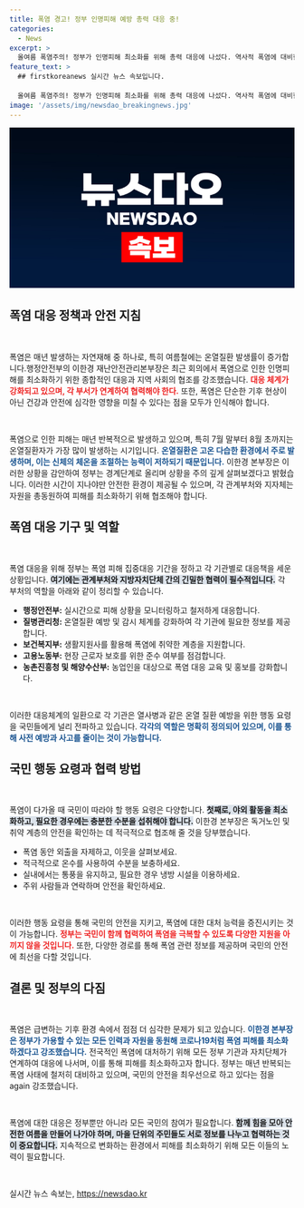 ```yaml
---
title: 폭염 경고! 정부 인명피해 예방 총력 대응 중!
categories:
  - News
excerpt: >
  올여름 폭염주의! 정부가 인명피해 최소화를 위해 총력 대응에 나섰다. 역사적 폭염에 대비한 다양한 대책을 점검하고, 시민들의 안전을 위한 행동요령 안내가 시급하다. 폭염 속에서 생명을 지키기 위한 총체적 노력이 시작된다!
feature_text: >
  ## firstkoreanews 실시간 뉴스 속보입니다.

  올여름 폭염주의! 정부가 인명피해 최소화를 위해 총력 대응에 나섰다. 역사적 폭염에 대비한 다양한 대책을 점검하고, 시민들의 안전을 위한 행동요령 안내가 시급하다. 폭염 속에서 생명을 지키기 위한 총체적 노력이 시작된다!
image: '/assets/img/newsdao_breakingnews.jpg'
---
```


<p><img src="/assets/img/newsdao_breakingnews.jpg" alt="firstkoreanews 속보" /></p>

<h2 data-ke-size="size26">폭염 대응 정책과 안전 지침</h2>

<p data-ke-size="size16">&nbsp;</p> 

<p>폭염은 매년 발생하는 자연재해 중 하나로, 특히 여름철에는 온열질환 발생률이 증가합니다.행정안전부의 이한경 재난안전관리본부장은 최근 회의에서 폭염으로 인한 인명피해를 최소화하기 위한 종합적인 대응과 지역 사회의 협조를 강조했습니다. <b><span style="color: #ee2323;">대응 체계가 강화되고 있으며, 각 부서가 연계하여 협력해야 한다.</span></b> 또한, 폭염은 단순한 기후 현상이 아닌 건강과 안전에 심각한 영향을 미칠 수 있다는 점을 모두가 인식해야 합니다. </p>

<p data-ke-size="size16">&nbsp;</p>

<p>폭염으로 인한 피해는 매년 반복적으로 발생하고 있으며, 특히 7월 말부터 8월 초까지는 온열질환자가 가장 많이 발생하는 시기입니다. <b><span style="color: #1a5490;">온열질환은 고온 다습한 환경에서 주로 발생하며, 이는 신체의 체온을 조절하는 능력이 저하되기 때문입니다.</span></b> 이한경 본부장은 이러한 상황을 감안하여 정부는 경계단계로 올리며 상황을 주의 깊게 살펴보겠다고 밝혔습니다. 이러한 시간이 지나야만 안전한 환경이 제공될 수 있으며, 각 관계부처와 지자체는 자원을 총동원하여 피해를 최소화하기 위해 협조해야 합니다. </p>

<h2 data-ke-size="size26">폭염 대응 기구 및 역할</h2>

<p data-ke-size="size16">&nbsp;</p>

<p>폭염 대응을 위해 정부는 폭염 피해 집중대응 기간을 정하고 각 기관별로 대응책을 세운 상황입니다. <b><span style="background-color: #21538527;">여기에는 관계부처와 지방자치단체 간의 긴밀한 협력이 필수적입니다.</span></b> 각 부처의 역할을 아래와 같이 정리할 수 있습니다.</p>

<ul>
    <li><b>행정안전부:</b> 실시간으로 피해 상황을 모니터링하고 철저하게 대응합니다.</li>
    <li><b>질병관리청:</b> 온열질환 예방 및 감시 체계를 강화하여 각 기관에 필요한 정보를 제공합니다.</li>
    <li><b>보건복지부:</b> 생활지원사를 활용해 폭염에 취약한 계층을 지원합니다.</li>
    <li><b>고용노동부:</b> 현장 근로자 보호를 위한 준수 여부를 점검합니다.</li>
    <li><b>농촌진흥청 및 해양수산부:</b> 농업인을 대상으로 폭염 대응 교육 및 홍보를 강화합니다.</li>
</ul>

<p data-ke-size="size16">&nbsp;</p>

<p>이러한 대응체계의 일환으로 각 기관은 열사병과 같은 온열 질환 예방을 위한 행동 요령을 국민들에게 널리 전파하고 있습니다. <b><span style="color: #1a5490;">각각의 역할은 명확히 정의되어 있으며, 이를 통해 사전 예방과 사고를 줄이는 것이 가능합니다.</span></b> </p>

<h2 data-ke-size="size26">국민 행동 요령과 협력 방법</h2>

<p data-ke-size="size16">&nbsp;</p>

<p>폭염이 다가올 때 국민이 따라야 할 행동 요령은 다양합니다. <b><span style="background-color: #21538527;">첫째로, 야외 활동을 최소화하고, 필요한 경우에는 충분한 수분을 섭취해야 합니다.</span></b> 이한경 본부장은 독거노인 및 취약 계층의 안전을 확인하는 데 적극적으로 협조해 줄 것을 당부했습니다. </p>

<ul>
    <li>폭염 동안 외출을 자제하고, 이웃을 살펴보세요.</li>
    <li>적극적으로 온수를 사용하여 수분을 보충하세요.</li>
    <li>실내에서는 통풍을 유지하고, 필요한 경우 냉방 시설을 이용하세요.</li>
    <li>주위 사람들과 연락하며 안전을 확인하세요.</li>
</ul>

<p data-ke-size="size16">&nbsp;</p>

<p>이러한 행동 요령을 통해 국민의 안전을 지키고, 폭염에 대한 대처 능력을 증진시키는 것이 가능합니다. <b><span style="color: #ee2323;">정부는 국민이 함께 협력하여 폭염을 극복할 수 있도록 다양한 지원을 아끼지 않을 것입니다.</span></b> 또한, 다양한 경로를 통해 폭염 관련 정보를 제공하며 국민의 안전에 최선을 다할 것입니다. </p>

<h2 data-ke-size="size26">결론 및 정부의 다짐</h2>

<p data-ke-size="size16">&nbsp;</p>

<p>폭염은 급변하는 기후 환경 속에서 점점 더 심각한 문제가 되고 있습니다. <b><span style="color: #1a5490;">이한경 본부장은 정부가 가용할 수 있는 모든 인력과 자원을 동원해 코로나19처럼 폭염 피해를 최소화하겠다고 강조했습니다.</span></b> 전국적인 폭염에 대처하기 위해 모든 정부 기관과 자치단체가 연계하여 대응에 나서며, 이를 통해 피해를 최소화하고자 합니다. 정부는 매년 반복되는 폭염 사태에 철저히 대비하고 있으며, 국민의 안전을 최우선으로 하고 있다는 점을again 강조했습니다. </p>

<p data-ke-size="size16">&nbsp;</p>

<p>폭염에 대한 대응은 정부뿐만 아니라 모든 국민의 참여가 필요합니다. <b><span style="background-color: #21538527;">함께 힘을 모아 안전한 여름을 만들어 나가야 하며, 마을 단위의 주민들도 서로 정보를 나누고 협력하는 것이 중요합니다.</span></b> 지속적으로 변화하는 환경에서 피해를 최소화하기 위해 모든 이들의 노력이 필요합니다.</p>

<p data-ke-size="size16">&nbsp;</p>
실시간 뉴스 속보는, <a href="https://newsdao.kr" rel="dofollow">https://newsdao.kr</a>


